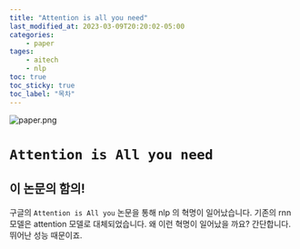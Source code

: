 ```yaml
---
title: "Attention is all you need"
last_modified_at: 2023-03-09T20:20:02-05:00
categories:
    - paper
tages:
    - aitech
    - nlp
toc: true
toc_sticky: true
toc_label: "목차"
---
```


![paper.png](../../../image/paper.png)

# `Attention is All you need`

## 이 논문의 함의!
구글의 `Attention is All you` 논문을 통해 nlp 의 혁명이 일어났습니다. 
기존의 rnn 모델은 attention 모델로 대체되었습니다.
왜 이런 혁명이 일어났을 까요? 간단합니다. 뛰어난 성능 때문이죠.

